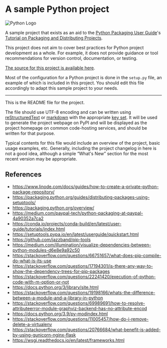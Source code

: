 # A sample Python project

![Python Logo](https://www.python.org/static/community_logos/python-logo.png "Sample inline image")

A sample project that exists as an aid to the [Python Packaging User
Guide][packaging guide]'s [Tutorial on Packaging and Distributing
Projects][distribution tutorial].

This project does not aim to cover best practices for Python project
development as a whole. For example, it does not provide guidance or tool
recommendations for version control, documentation, or testing.

[The source for this project is available here][src].

Most of the configuration for a Python project is done in the `setup.py` file,
an example of which is included in this project. You should edit this file
accordingly to adapt this sample project to your needs.

----

This is the README file for the project.

The file should use UTF-8 encoding and can be written using
[reStructuredText][rst] or [markdown][md use] with the appropriate [key set][md
use]. It will be used to generate the project webpage on PyPI and will be
displayed as the project homepage on common code-hosting services, and should be
written for that purpose.

Typical contents for this file would include an overview of the project, basic
usage examples, etc. Generally, including the project changelog in here is not a
good idea, although a simple “What's New” section for the most recent version
may be appropriate.

[packaging guide]: https://packaging.python.org
[distribution tutorial]: https://packaging.python.org/tutorials/packaging-projects/
[src]: https://github.com/pypa/sampleproject
[rst]: http://docutils.sourceforge.net/rst.html
[md]: https://tools.ietf.org/html/rfc7764#section-3.5 "CommonMark variant"
[md use]: https://packaging.python.org/specifications/core-metadata/#description-content-type-optional

## References
* https://www.linode.com/docs/guides/how-to-create-a-private-python-package-repository/
* https://packaging.python.org/guides/distributing-packages-using-setuptools/
* https://packaging.python.org/overview/
* https://medium.com/paypal-tech/python-packaging-at-paypal-4a90352a7ca2
* https://conda.io/projects/conda-build/en/latest/user-guide/tutorials/index.html
* https://setuptools.pypa.io/en/latest/userguide/quickstart.html
* https://github.com/jazzband/pip-tools
* https://medium.com/illumination/visualize-dependencies-between-python-modules-d6e8e9a92c50
* https://stackoverflow.com/questions/66751657/what-does-pip-compile-do-what-is-its-use
* https://stackoverflow.com/questions/17194301/is-there-any-way-to-show-the-dependency-trees-for-pip-packages
* https://stackoverflow.com/questions/22241420/execution-of-python-code-with-m-option-or-not
* https://docs.python.org/3/library/site.html
* https://stackoverflow.com/questions/19198166/whats-the-difference-between-a-module-and-a-library-in-python
* https://stackoverflow.com/questions/69989691/how-to-resolve-attributeerror-module-graphviz-backend-has-no-attribute-encod
* https://docs.python.org/3.9/py-modindex.html
* https://stackoverflow.com/questions/11005457/how-do-i-remove-delete-a-virtualenv
* https://stackoverflow.com/questions/20766684/what-benefit-is-added-by-using-gunicorn-nginx-flask
* https://wsgi.readthedocs.io/en/latest/frameworks.html
